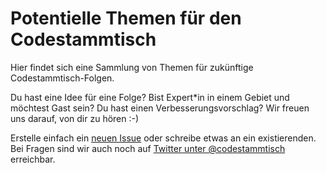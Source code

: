 # Potentielle Themen für den Codestammtisch

Hier findet sich eine Sammlung von Themen für zukünftige Codestammtisch-Folgen.

Du hast eine Idee für eine Folge? Bist Expert*in in einem Gebiet und möchtest Gast sein? Du hast einen Verbesserungsvorschlag? Wir freuen uns darauf, von dir zu hören :-)

Erstelle einfach ein [neuen Issue](https://github.com/codestammtisch/topics/issues/new) oder schreibe etwas an ein existierenden. Bei Fragen sind wir auch noch auf [Twitter unter @codestammtisch](http://twitter.com/codestammtisch) erreichbar.
